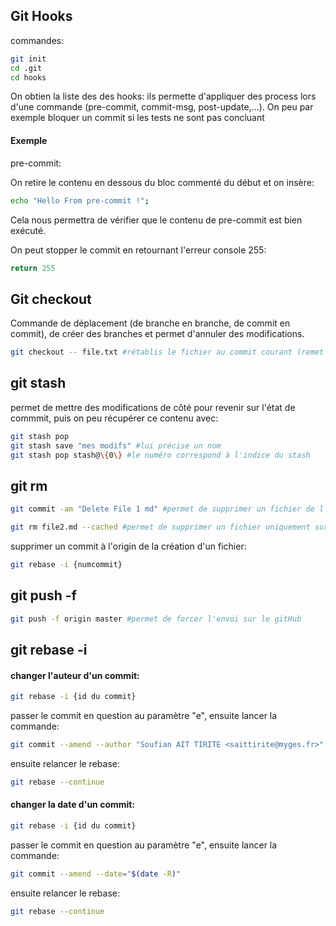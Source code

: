 ## Git Hooks

commandes:
```bash
git init
cd .git
cd hooks
```
On obtien la liste des des hooks: ils permette d'appliquer des process lors d'une commande (pre-commit, commit-msg, post-update,...).
On peu par exemple bloquer un commit si les tests ne sont pas concluant

#### Exemple

pre-commit:

On retire le contenu en dessous du bloc commenté du début et on insère:
```bash
echo "Hello From pre-commit !";
```
Cela nous permettra de vérifier que le contenu de pre-commit est bien exécuté.

On peut stopper le commit en retournant l'erreur console 255: 
```bash
return 255
```
## Git checkout

Commande de déplacement (de branche en branche, de commit en commit), de créer des branches et permet d'annuler des modifications.
```bash
git checkout -- file.txt #rétablis le fichier au commit courant (remet le fichier à son état dans le dernier commit)
```
## git stash

permet de mettre des modifications de côté pour revenir sur l'état de commmit, puis on peu récupérer ce contenu avec:
```bash
git stash pop
git stash save "mes modifs" #lui précise un nom
git stash pop stash@\{0\} #le numéro correspond à l'indice du stash
```
## git rm
```bash
git commit -am "Delete File 1 md" #permet de supprimer un fichier de l'historique.

git rm file2.md --cached #permet de supprimer un fichier uniquement sur l'historique et pas le fichier local.
```
supprimer un commit à l'origin de la création d'un fichier:
```bash
git rebase -i {numcommit}
```

## git push -f
```bash
git push -f origin master #permet de forcer l'envoi sur le gitHub
```
## git rebase -i

#### changer l'auteur d'un commit:
```bash
git rebase -i {id du commit}
```
passer le commit en question au paramètre "e",
ensuite lancer la commande:
```bash
git commit --amend --author "Soufian AIT TIRITE <saittirite@myges.fr>"
```
ensuite relancer le rebase: 
```bash
git rebase --continue
```
#### changer la date d'un commit:
```bash
git rebase -i {id du commit}
```
passer le commit en question au paramètre "e",
ensuite lancer la commande:
```bash
git commit --amend --date="$(date -R)"
```
ensuite relancer le rebase: 
```bash
git rebase --continue
```
